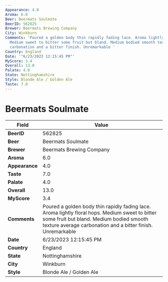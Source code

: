 ```yaml
---
Appearance: 4.0
Aroma: 6.0
Beer: Beermats Soulmate
BeerID: 562825
Brewer: Beermats Brewing Company
City: Winkburn
Comments: 'Poured a golden body thin rapidly fading lace. Aroma lightly floral hops.
  Medium sweet to bitter some fruit but bland. Medium bodied smooth texture average
  carbonation and a bitter finish. Unremarkable '
Country: England
Date: '"6/23/2023 12:15:45 PM"'
MyScore: 3.4
Overall: 13.0
Palate: 4.0
State: Nottinghamshire
Style: Blonde Ale / Golden Ale
Taste: 7.0
---
```


# Beermats Soulmate

| Field         | Value |
|---------------|-------|
| **BeerID** | 562825 |
| **Beer** | Beermats Soulmate |
| **Brewer** | Beermats Brewing Company |
| **Aroma** | 6.0 |
| **Appearance** | 4.0 |
| **Taste** | 7.0 |
| **Palate** | 4.0 |
| **Overall** | 13.0 |
| **MyScore** | 3.4 |
| **Comments** | Poured a golden body thin rapidly fading lace. Aroma lightly floral hops. Medium sweet to bitter some fruit but bland. Medium bodied smooth texture average carbonation and a bitter finish. Unremarkable  |
| **Date** | 6/23/2023 12:15:45 PM |
| **Country** | England |
| **State** | Nottinghamshire |
| **City** | Winkburn |
| **Style** | Blonde Ale / Golden Ale |
